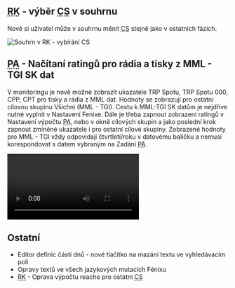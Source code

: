 ﻿---
categories: [fenix]
layout: fenix
---
## <abbr title="Reachové křivky">RK</abbr> - výběr <abbr title="Cílová skupina">CS</abbr> v souhrnu
Nově si uživatel může v souhrnu měnit <abbr title="Cílová skupina">CS</abbr> stejně jako v ostatních fázích.

![Souhrn v RK - vybírání CS]({{site.url}}/data/csprorksouhrn.png "Souhrn v RK - vybírání CS")

## <abbr title="Postanalýza">PA</abbr> - Načítaní ratingů pro rádia a tisky z MML - TGI SK dat 
V monitoringu je nově možné zobrazit ukazatele TRP Spotu, TRP Spotu 000, CPP, CPT pro tisky a rádia z MML dat. Hodnoty se zobrazují pro ostatní cílovou skupinu Všichni (MML - TGI).
Cestu k MML-TGI SK datům je nejdříve nutné vyplnit v Nastavení Fenixe. Dále je třeba zapnout zobrazení ratingů v Nastavení výpočtu <abbr title="Postanalýza">PA</abbr>, nebo v okně cílových skupin a jako poslední krok zapnout zmíněné ukazatele i pro ostatní cílové skupiny. Zobrazené hodnoty pro MML - TGI vždy odpovídají čtvrtletí/roku v datovému balíčku a nemusí korespondovat s datem vybraným na Zadání <abbr title="Postanalýza">PA</abbr>.  

<video src="{{site.url}}/data/mmlvmonitoringu.mp4" type="video/mp4" controls></video>


## Ostatní
<ul>
<li>Editor definic částí dnů - nové tlačítko na mazání textu ve vyhledávacím poli</li>
<li>Opravy textů ve všech jazykových mutacích Fénixu</li>
<li><abbr title="Reachové křivky">RK</abbr> - Oprava výpočtu reache pro ostatní <abbr title="Cílová skupina">CS</abbr></li>
</ul>
